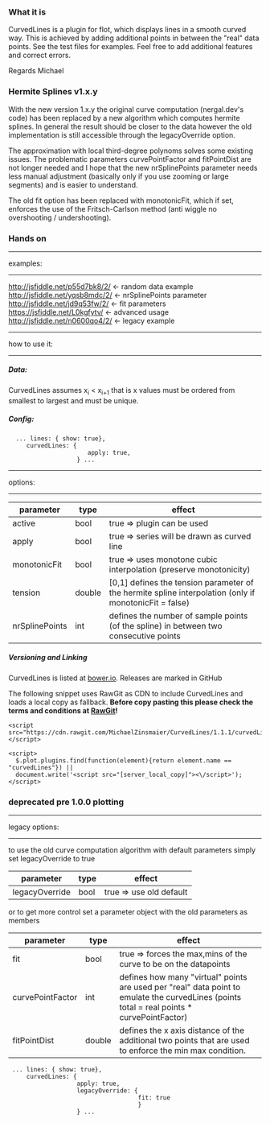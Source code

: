 ### What it is ###

CurvedLines is a plugin for flot, which displays lines in a smooth curved way. This is achieved by adding additional points in between the "real" data points. See the test files for examples.
Feel free to add additional features and correct errors.

Regards Michael


### Hermite Splines v1.x.y ###

With the new version 1.x.y the original curve computation (nergal.dev's code) has been replaced by a new algorithm which computes hermite splines.
In general the result should be closer to the data however the old implementation is still accessible through the legacyOverride option.

The approximation with local third-degree polynoms solves some existing issues. The problematic parameters curvePointFactor and fitPointDist are not longer needed 
and I hope that the new nrSplinePoints parameter needs less manual adjustment (basically only if you use zooming or large segments) and is easier to understand.

The old fit option has been replaced with monotonicFit, which if set, enforces the use of the Fritsch-Carlson method (anti wiggle no overshooting / undershooting).
 
### Hands on ###

 * * * * * * * * * * * * * * * * * * * * * * * *
 examples:
 * * * * * * * * * * * * * * * * * * * * * * * * 
 http://jsfiddle.net/p55d7bk8/2/  <- random data example <br>
 http://jsfiddle.net/yqsb8mdc/2/  <- nrSplinePoints parameter <br>
 http://jsfiddle.net/jd9q53fw/2/  <- fit parameters <br>
 https://jsfiddle.net/L0kgfytv/   <- advanced usage <br>
 http://jsfiddle.net/n0600qo4/2/  <- legacy example <br>

 * * * * * * * * * * * * * * * * * * * * * * * *
 how to use it:
 * * * * * * * * * * * * * * * * * * * * * * * * 
 
##### Data: #####
 CurvedLines assumes x<sub>i</sub> < x<sub>i+1</sub> that is x values must be ordered from smallest to largest and must be unique.
 
##### Config: ######
```
  ... lines: { show: true},
     curvedLines: {
                      apply: true,
                   } ...
 ```
 * * * * * * * * * * * * * * * * * * * * * * * *
 options:
 * * * * * * * * * * * * * * * * * * * * * * * * 

| parameter      | type | effect                                                                                           |
|----------------|------|--------------------------------------------------------------------------------------------------|
| active         | bool | true => plugin can be used                                                                       |
| apply          | bool | true => series will be drawn as curved line                                                      |
| monotonicFit   | bool | true => uses monotone cubic interpolation (preserve monotonicity)                                |
| tension        | double  | [0,1] defines the tension parameter of the hermite spline interpolation (only if monotonicFit = false) |
| nrSplinePoints | int  | defines the number of sample points (of the spline) in between two consecutive points            |  

 
##### Versioning and Linking #####
 
CurvedLines is listed at [bower.io](http://bower.io/search/?q=flot.curvedlines). Releases are marked in GitHub
 
The following snippet uses RawGit as CDN to include CurvedLines and loads a local copy as fallback.
**Before copy pasting this please check the terms and conditions at [RawGit](https://rawgit.com/)!** 
````
<script src="https://cdn.rawgit.com/MichaelZinsmaier/CurvedLines/1.1.1/curvedLines.js"></script>

<script>
  $.plot.plugins.find(function(element){return element.name == "curvedLines"}) || 
  document.write('<script src="[server_local_copy]"><\/script>');
</script>
````

### deprecated pre 1.0.0 plotting ###
 
  * * * * * * * * * * * * * * * * * * * * * * * *
  legacy options:
  * * * * * * * * * * * * * * * * * * * * * * * *

to use the old curve computation algorithm with default parameters simply set legacyOverride to true

| parameter      | type | effect                                                                                                                                      |
|----------------|------|---------------------------------------------------------------------------------------------------------------------------------------------|
| legacyOverride | bool | true => use old default                                                                                                                     |

or to get more control set a parameter object with the old parameters as members

| parameter      | type | effect                                                                                                                                      |
|----------------|------|---------------------------------------------------------------------------------------------------------------------------------------------|
| fit            | bool | true => forces the max,mins of the curve to be on the datapoints                                                                            |
| curvePointFactor        | int  | defines how many "virtual" points are used per "real" data point to emulate the curvedLines (points total = real points * curvePointFactor) |
| fitPointDist   | double  | defines the x axis distance of the additional two points that are used to enforce the min max condition.                                    |

```
 ... lines: { show: true},
     curvedLines: {
                   apply: true,
                   legacyOverride: {
                                    fit: true
                                    }
                   } ...
```
